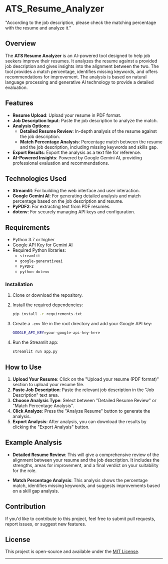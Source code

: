 # ATS_Resume_Analyzer
"According to the job description, please check the matching percentage with the resume and analyze it."
## Overview

The **ATS Resume Analyzer** is an AI-powered tool designed to help job seekers improve their resumes. It analyzes the resume against a provided job description and gives insights into the alignment between the two. The tool provides a match percentage, identifies missing keywords, and offers recommendations for improvement. The analysis is based on natural language processing and generative AI technology to provide a detailed evaluation.

## Features

- **Resume Upload**: Upload your resume in PDF format.
- **Job Description Input**: Paste the job description to analyze the match.
- **Analysis Options**: 
  - **Detailed Resume Review**: In-depth analysis of the resume against the job description.
  - **Match Percentage Analysis**: Percentage match between the resume and the job description, including missing keywords and skills gap.
- **Export Results**: Export the analysis as a text file for reference.
- **AI-Powered Insights**: Powered by Google Gemini AI, providing professional evaluation and recommendations.

## Technologies Used

- **Streamlit**: For building the web interface and user interaction.
- **Google Gemini AI**: For generating detailed analysis and match percentage based on the job description and resume.
- **PyPDF2**: For extracting text from PDF resumes.
- **dotenv**: For securely managing API keys and configuration.

## Requirements

- Python 3.7 or higher
- Google API Key for Gemini AI
- Required Python libraries:
  - `streamlit`
  - `google-generativeai`
  - `PyPDF2`
  - `python-dotenv`

### Installation

1. Clone or download the repository.
2. Install the required dependencies:

   ```bash
   pip install -r requirements.txt
   ```

3. Create a `.env` file in the root directory and add your Google API key:

   ```bash
   GOOGLE_API_KEY=your-google-api-key-here
   ```

4. Run the Streamlit app:

   ```bash
   streamlit run app.py
   ```

## How to Use

1. **Upload Your Resume**: Click on the "Upload your resume (PDF format)" section to upload your resume file.
2. **Paste Job Description**: Paste the relevant job description in the "Job Description" text area.
3. **Choose Analysis Type**: Select between "Detailed Resume Review" or "Match Percentage Analysis".
4. **Click Analyze**: Press the "Analyze Resume" button to generate the analysis.
5. **Export Analysis**: After analysis, you can download the results by clicking the "Export Analysis" button.

## Example Analysis

- **Detailed Resume Review**: This will give a comprehensive review of the alignment between your resume and the job description. It includes the strengths, areas for improvement, and a final verdict on your suitability for the role.
  
- **Match Percentage Analysis**: This analysis shows the percentage match, identifies missing keywords, and suggests improvements based on a skill gap analysis.

## Contribution

If you'd like to contribute to this project, feel free to submit pull requests, report issues, or suggest new features.

## License

This project is open-source and available under the [MIT License](LICENSE).

---
